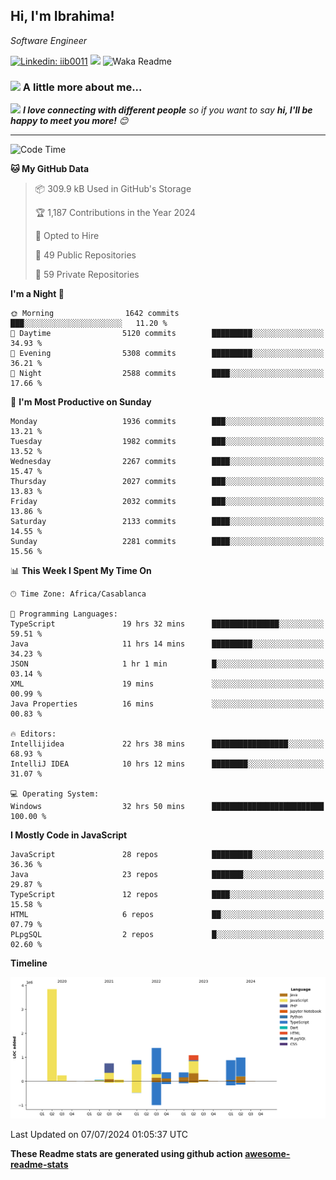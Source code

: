 <h2>Hi, I'm Ibrahima! </h2>
<p><em>Software Engineer 
</em></p>


[![Linkedin: iib0011](https://img.shields.io/badge/-iib0011-blue?style=flat-square&logo=Linkedin&logoColor=white&link=https://www.linkedin.com/in/iib0011/)](https://www.linkedin.com/in/iib0011/)
![](https://visitor-badge.glitch.me/badge?page_id=iib0011)
![Waka Readme](https://github.com/iib0011/iib0011/workflows/Waka%20Readme/badge.svg)


### <img src="https://media.giphy.com/media/VgCDAzcKvsR6OM0uWg/giphy.gif" width="50"> A little more about me...  


<img src="https://media.giphy.com/media/LnQjpWaON8nhr21vNW/giphy.gif" width="60"> <em><b>I love connecting with different people</b> so if you want to say <b>hi, I'll be happy to meet you more!</b> 😊</em>

---
<!--START_SECTION:waka-->
![Code Time](http://img.shields.io/badge/Code%20Time-3%2C586%20hrs%2051%20mins-blue)

**🐱 My GitHub Data** 

> 📦 309.9 kB Used in GitHub's Storage 
 > 
> 🏆 1,187 Contributions in the Year 2024
 > 
> 💼 Opted to Hire
 > 
> 📜 49 Public Repositories 
 > 
> 🔑 59 Private Repositories 
 > 
**I'm a Night 🦉** 

```text
🌞 Morning                1642 commits        ███░░░░░░░░░░░░░░░░░░░░░░   11.20 % 
🌆 Daytime                5120 commits        █████████░░░░░░░░░░░░░░░░   34.93 % 
🌃 Evening                5308 commits        █████████░░░░░░░░░░░░░░░░   36.21 % 
🌙 Night                  2588 commits        ████░░░░░░░░░░░░░░░░░░░░░   17.66 % 
```
📅 **I'm Most Productive on Sunday** 

```text
Monday                   1936 commits        ███░░░░░░░░░░░░░░░░░░░░░░   13.21 % 
Tuesday                  1982 commits        ███░░░░░░░░░░░░░░░░░░░░░░   13.52 % 
Wednesday                2267 commits        ████░░░░░░░░░░░░░░░░░░░░░   15.47 % 
Thursday                 2027 commits        ███░░░░░░░░░░░░░░░░░░░░░░   13.83 % 
Friday                   2032 commits        ███░░░░░░░░░░░░░░░░░░░░░░   13.86 % 
Saturday                 2133 commits        ████░░░░░░░░░░░░░░░░░░░░░   14.55 % 
Sunday                   2281 commits        ████░░░░░░░░░░░░░░░░░░░░░   15.56 % 
```


📊 **This Week I Spent My Time On** 

```text
🕑︎ Time Zone: Africa/Casablanca

💬 Programming Languages: 
TypeScript               19 hrs 32 mins      ███████████████░░░░░░░░░░   59.51 % 
Java                     11 hrs 14 mins      █████████░░░░░░░░░░░░░░░░   34.23 % 
JSON                     1 hr 1 min          █░░░░░░░░░░░░░░░░░░░░░░░░   03.14 % 
XML                      19 mins             ░░░░░░░░░░░░░░░░░░░░░░░░░   00.99 % 
Java Properties          16 mins             ░░░░░░░░░░░░░░░░░░░░░░░░░   00.83 % 

🔥 Editors: 
Intellijidea             22 hrs 38 mins      █████████████████░░░░░░░░   68.93 % 
IntelliJ IDEA            10 hrs 12 mins      ████████░░░░░░░░░░░░░░░░░   31.07 % 

💻 Operating System: 
Windows                  32 hrs 50 mins      █████████████████████████   100.00 % 
```

**I Mostly Code in JavaScript** 

```text
JavaScript               28 repos            █████████░░░░░░░░░░░░░░░░   36.36 % 
Java                     23 repos            ███████░░░░░░░░░░░░░░░░░░   29.87 % 
TypeScript               12 repos            ████░░░░░░░░░░░░░░░░░░░░░   15.58 % 
HTML                     6 repos             ██░░░░░░░░░░░░░░░░░░░░░░░   07.79 % 
PLpgSQL                  2 repos             █░░░░░░░░░░░░░░░░░░░░░░░░   02.60 % 
```



**Timeline**

![Lines of Code chart](https://raw.githubusercontent.com/iib0011/iib0011/master/assets/bar_graph.png)


 Last Updated on 07/07/2024 01:05:37 UTC
<!--END_SECTION:waka-->

**These Readme stats are generated using github action [awesome-readme-stats](https://github.com/iib0011/waka-readme-stats)**
